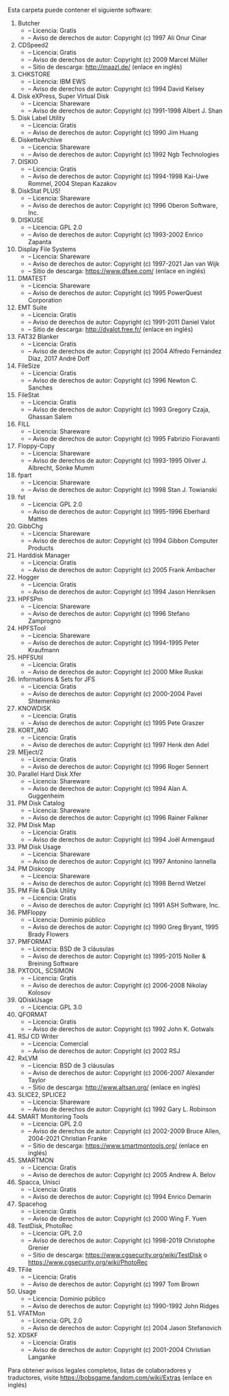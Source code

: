 ﻿Esta carpeta puede contener el siguiente software:

1. Butcher
   - – Licencia: Gratis
   - – Aviso de derechos de autor: Copyright (c) 1997 Ali Onur Cinar
2. CDSpeed2
   - – Licencia: Gratis
   - – Aviso de derechos de autor: Copyright (c) 2009 Marcel Müller
   - – Sitio de descarga: http://maazl.de/ (enlace en inglés)
3. CHKSTORE
   - – Licencia: IBM EWS
   - – Aviso de derechos de autor: Copyright (c) 1994 David Kelsey
4. Disk eXPress, Super Virtual Disk
   - – Licencia: Shareware
   - – Aviso de derechos de autor: Copyright (c) 1991-1998 Albert J. Shan
5. Disk Label Utility
   - – Licencia: Gratis
   - – Aviso de derechos de autor: Copyright (c) 1990 Jim Huang
6. DisketteArchive
   - – Licencia: Shareware
   - – Aviso de derechos de autor: Copyright (c) 1992 Ngb Technologies
7. DISKIO
   - – Licencia: Gratis
   - – Aviso de derechos de autor: Copyright (c) 1994-1998 Kai-Uwe Rommel, 2004 Stepan Kazakov
8. DiskStat PLUS!
   - – Licencia: Shareware
   - – Aviso de derechos de autor: Copyright (c) 1996 Oberon Software, Inc.
9. DISKUSE
   - – Licencia: GPL 2.0
   - – Aviso de derechos de autor: Copyright (c) 1993-2002 Enrico Zapanta
10. Display File Systems
    - – Licencia: Shareware
    - – Aviso de derechos de autor: Copyright (c) 1997-2021 Jan van Wijk
    - – Sitio de descarga: https://www.dfsee.com/ (enlace en inglés)
11. DMATEST
    - – Licencia: Shareware
    - – Aviso de derechos de autor: Copyright (c) 1995 PowerQuest Corporation
12. EMT Suite
    - – Licencia: Gratis
    - – Aviso de derechos de autor: Copyright (c) 1991-2011 Daniel Valot
    - – Sitio de descarga: http://dvalot.free.fr/ (enlace en inglés)
13. FAT32 Blanker
    - – Licencia: Gratis
    - – Aviso de derechos de autor: Copyright (c) 2004 Alfredo Fernández Díaz, 2017 André Doff
14. FileSize
    - – Licencia: Gratis
    - – Aviso de derechos de autor: Copyright (c) 1996 Newton C. Sanches
15. FileStat
    - – Licencia: Gratis
    - – Aviso de derechos de autor: Copyright (c) 1993 Gregory Czaja, Ghassan Salem
16. FILL
    - – Licencia: Shareware
    - – Aviso de derechos de autor: Copyright (c) 1995 Fabrizio Fioravanti
17. Floppy-Copy
    - – Licencia: Shareware
    - – Aviso de derechos de autor: Copyright (c) 1993-1995 Oliver J. Albrecht, Sönke Mumm
18. fpart
    - – Licencia: Shareware
    - – Aviso de derechos de autor: Copyright (c) 1998 Stan J. Towianski
19. fst
    - – Licencia: GPL 2.0
    - – Aviso de derechos de autor: Copyright (c) 1995-1996 Eberhard Mattes
20. GibbChg
    - – Licencia: Shareware
    - – Aviso de derechos de autor: Copyright (c) 1994 Gibbon Computer Products
21. Harddisk Manager
    - – Licencia: Gratis
    - – Aviso de derechos de autor: Copyright (c) 2005 Frank Ambacher
22. Hogger
    - – Licencia: Gratis
    - – Aviso de derechos de autor: Copyright (c) 1994 Jason Henriksen
23. HPFSPm
    - – Licencia: Shareware
    - – Aviso de derechos de autor: Copyright (c) 1996 Stefano Zamprogno
24. HPFSTool
    - – Licencia: Shareware
    - – Aviso de derechos de autor: Copyright (c) 1994-1995 Peter Kraufmann
25. HPFSUtil
    - – Licencia: Gratis
    - – Aviso de derechos de autor: Copyright (c) 2000 Mike Ruskai
26. Informations & Sets for JFS
    - – Licencia: Gratis
    - – Aviso de derechos de autor: Copyright (c) 2000-2004 Pavel Shtemenko
27. KNOWDISK
    - – Licencia: Gratis
    - – Aviso de derechos de autor: Copyright (c) 1995 Pete Graszer
28. KORT_IMG
    - – Licencia: Gratis
    - – Aviso de derechos de autor: Copyright (c) 1997 Henk den Adel
29. MEject/2
    - – Licencia: Gratis
    - – Aviso de derechos de autor: Copyright (c) 1996 Roger Sennert
30. Parallel Hard Disk Xfer
    - – Licencia: Shareware
    - – Aviso de derechos de autor: Copyright (c) 1994 Alan A. Guggenheim
31. PM Disk Catalog
    - – Licencia: Shareware
    - – Aviso de derechos de autor: Copyright (c) 1996 Rainer Falkner
32. PM Disk Map
    - – Licencia: Gratis
    - – Aviso de derechos de autor: Copyright (c) 1994 Joël Armengaud
33. PM Disk Usage
    - – Licencia: Shareware
    - – Aviso de derechos de autor: Copyright (c) 1997 Antonino Iannella
34. PM Diskcopy
    - – Licencia: Shareware
    - – Aviso de derechos de autor: Copyright (c) 1998 Bernd Wetzel
35. PM File & Disk Utility
    - – Licencia: Gratis
    - – Aviso de derechos de autor: Copyright (c) 1991 ASH Software, Inc.
36. PMFloppy
    - – Licencia: Dominio público
    - – Aviso de derechos de autor: Copyright (c) 1990 Greg Bryant, 1995 Brady Flowers
37. PMFORMAT
    - – Licencia: BSD de 3 cláusulas
    - – Aviso de derechos de autor: Copyright (c) 1995-2015 Noller & Breining Software
38. PXTOOL, SCSIMON
    - – Licencia: Gratis
    - – Aviso de derechos de autor: Copyright (c) 2006-2008 Nikolay Kolosov
39. QDiskUsage
    - – Licencia: GPL 3.0
40. QFORMAT
    - – Licencia: Gratis
    - – Aviso de derechos de autor: Copyright (c) 1992 John K. Gotwals
41. RSJ CD Writer
    - – Licencia: Comercial
    - – Aviso de derechos de autor: Copyright (c) 2002 RSJ
42. RxLVM
    - – Licencia: BSD de 3 cláusulas
    - – Aviso de derechos de autor: Copyright (c) 2006-2007 Alexander Taylor
    - – Sitio de descarga: http://www.altsan.org/ (enlace en inglés)
43. SLICE2, SPLICE2
    - – Licencia: Shareware
    - – Aviso de derechos de autor: Copyright (c) 1992 Gary L. Robinson
44. SMART Monitoring Tools
    - – Licencia: GPL 2.0
    - – Aviso de derechos de autor: Copyright (c) 2002-2009 Bruce Allen, 2004-2021 Christian Franke
    - – Sitio de descarga: https://www.smartmontools.org/ (enlace en inglés)
45. SMARTMON
    - – Licencia: Gratis
    - – Aviso de derechos de autor: Copyright (c) 2005 Andrew A. Belov
46. Spacca, Unisci
    - – Licencia: Gratis
    - – Aviso de derechos de autor: Copyright (c) 1994 Enrico Demarin
47. Spacehog
    - – Licencia: Gratis
    - – Aviso de derechos de autor: Copyright (c) 2000 Wing F. Yuen
48. TestDisk, PhotoRec
    - – Licencia: GPL 2.0
    - – Aviso de derechos de autor: Copyright (c) 1998-2019 Christophe Grenier
    - – Sitio de descarga: https://www.cgsecurity.org/wiki/TestDisk o https://www.cgsecurity.org/wiki/PhotoRec
49. TFile
    - – Licencia: Gratis
    - – Aviso de derechos de autor: Copyright (c) 1997 Tom Brown
50. Usage
    - – Licencia: Dominio público
    - – Aviso de derechos de autor: Copyright (c) 1990-1992 John Ridges
51. VFATMon
    - – Licencia: GPL 2.0
    - – Aviso de derechos de autor: Copyright (c) 2004 Jason Stefanovich
52. XDSKF
    - – Licencia: Gratis
    - – Aviso de derechos de autor: Copyright (c) 2001-2004 Christian Langanke

Para obtener avisos legales completos, listas de colaboradores y traductores, visite https://bobsgame.fandom.com/wiki/Extras (enlace en inglés)
